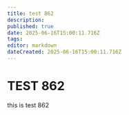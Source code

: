 ```yaml
---
title: test 862
description: 
published: true
date: 2025-06-16T15:00:11.716Z
tags: 
editor: markdown
dateCreated: 2025-06-16T15:00:11.716Z
---
```


# TEST 862
this is test 862
